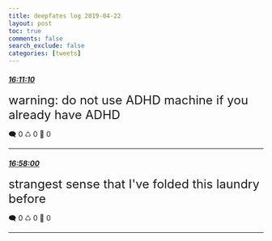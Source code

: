 ```yaml
---
title: deepfates log 2019-04-22
layout: post
toc: true
comments: false
search_exclude: false
categories: [tweets]
---
```



#### <a href = "https://twitter.com/deepfates/status/1120449995138723840">*16:11:10*</a>

<font size="5">warning: do not use ADHD machine if you already have ADHD</font>



🗨️ 0 ♺ 0 🤍  0   

---
    
#### <a href = "https://twitter.com/deepfates/status/1120461779421810688">*16:58:00*</a>

<font size="5">strangest sense that I've folded this laundry before</font>



🗨️ 0 ♺ 0 🤍  0   

---
    
            


